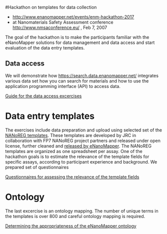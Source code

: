 #Hackathon on templates for data collection 

* http://www.enanomapper.net/events/enm-hackathon-2017 
* at Nanomaterials Safety Assessment conference http://www.nmsaconference.eu/ , Feb 7, 2007

The goal of the hackathon is to make the participants familiar with the eNanoMapper solutions for data management and data access and start evaluation of the data entry templates.

## Data access
We will demonstrate how https://search.data.enanomapper.net/  integrates various data set how you can search for materials and how to use the application programming interface (API) to access data. 

[Guide for the data access excercises](https://github.com/enanomapper/tutorials/blob/master/Entering_and_analysing_nano_safety_data/enm_Tutorial_DataWorkshop_v4.docx)

# Data entry templates
The exercises include data preparation and upload using selected set of the [NANoREG templates](http://www.nanoreg.eu/media-and-downloads/templates). These templates are developed by JRC in collaboration with FP7 NANoREG project partners and released under open license, further cleaned and [released by eNanoMapper](https://github.com/enanomapper/tutorials/tree/master/DataTemplates ). The NANoREG templates are organized as one spreadsheet per assay. One of the hackathon goals is to estimate the relevance of the template fields for specific assays, according to participant experience and background. We prepared set of questionnaires 

[Questionnaires for assessing the relevance of the template fields](templates.md)

# Ontology 
The last excercise is an ontology mapping. The number of unique terms in the templates is over 800 and careful ontology mapping is required. 

[Determining the appropriateness of the eNanoMapper ontology](https://docs.google.com/forms/d/e/1FAIpQLScYMQWy4ULxmK7tyU4NCNPocnQNEiQw9c62eneAQP7vlI3tSg/formResponse)
